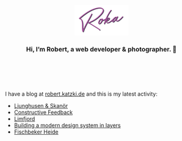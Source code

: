 <div align="center">
  <br>
  <br>
  <br>
  <br>
  <a href="https://robert.katzki.de/">
    <img width="140" src="https://github.com/ro-ka/ro-ka/blob/master/logo.svg" alt="Roka">
  </a>
  <br>
  <h3>Hi, I’m Robert, a web developer & photographer. 👋</h3>
 
  <br>
  <br>
  <br>
  <br>
</div>

I have a blog at [robert.katzki.de](https://robert.katzki.de/) and this is my latest activity:
<!-- BLOG-POST-LIST:START -->
- [Ljunghusen &amp; Skanör](https://robert.katzki.de/photos/2023/ljunghusen-skanor)
- [Constructive Feedback](https://robert.katzki.de/posts/constructive-feedback)
- [Limfjord](https://robert.katzki.de/photos/2023/limfjord)
- [Building a modern design system in layers](https://robert.katzki.de/posts/building-a-modern-design-system-in-layers)
- [Fischbeker Heide](https://robert.katzki.de/photos/2023/fischbeker-heide)
<!-- BLOG-POST-LIST:END -->

